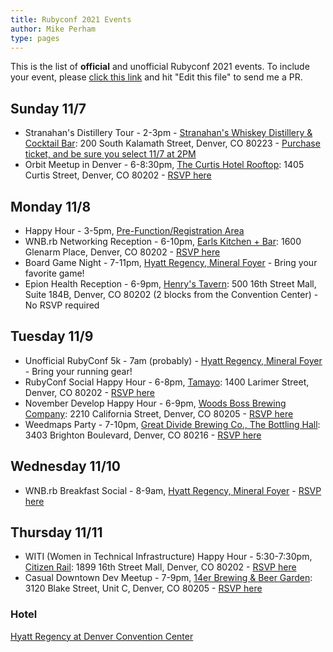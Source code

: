 ```yaml
---
title: Rubyconf 2021 Events
author: Mike Perham
type: pages
---
```


This is the list of **official** and unofficial Rubyconf 2021 events.
To include your event, please [click this link](https://github.com/mperham/blog/blob/main/content/events/index.md) and hit "Edit this file" to send me a PR.

## Sunday 11/7

* Stranahan's Distillery Tour - 2-3pm - [Stranahan's Whiskey Distillery & Cocktail Bar](https://goo.gl/maps/FcjEMRsS5KcmGF4HA): 200 South Kalamath Street, Denver, CO 80223 - [Purchase ticket, and be sure you select 11/7 at 2PM](https://www.stranahans.com/book-online/#id=13206)
* Orbit Meetup in Denver - 6-8:30pm, [The Curtis Hotel Rooftop](https://goo.gl/maps/TVbpKpFcvpXBsogz8): 1405 Curtis Street, Denver, CO 80202 - [RSVP here](https://lu.ma/orbit-denver)

## Monday 11/8

* Happy Hour - 3-5pm, [Pre-Function/Registration Area](https://goo.gl/maps/nwwCuXeXePTkMoyv9)
* WNB.rb Networking Reception - 6-10pm, [Earls Kitchen + Bar](https://g.page/Earls-Glenarm?share): 1600 Glenarm Place, Denver, CO 80202 - [RSVP here](https://ti.to/rubyconf/rubyconf-2021)
* Board Game Night - 7-11pm, [Hyatt Regency, Mineral Foyer](https://goo.gl/maps/1WroJ63VsNQyHyHm6) - Bring your favorite game!
* Epion Health Reception - 6-9pm, [Henry's Tavern](https://goo.gl/maps/pakuJ2K6pi3K1kQE6): 500 16th Street Mall, Suite 184B, Denver, CO 80202 (2 blocks from the Convention Center) - No RSVP required

## Tuesday 11/9

* Unofficial RubyConf 5k - 7am (probably) - [Hyatt Regency, Mineral Foyer](https://goo.gl/maps/1WroJ63VsNQyHyHm6) - Bring your running gear!
* RubyConf Social Happy Hour - 6-8pm, [Tamayo](https://g.page/tamayodenver?share): 1400 Larimer Street, Denver, CO 80202 - [RSVP here](https://www.meetup.com/boulder_ruby_group/events/278223975)
* November Develop Happy Hour - 6-9pm, [Woods Boss Brewing Company](https://g.page/woodsbossbrewing?share): 2210 California Street, Denver, CO 80205 - [RSVP here](https://www.meetup.com/Develop-Happy-Hour/events/vrdjqryccpbmb/)
* Weedmaps Party - 7-10pm, [Great Divide Brewing Co., The Bottling Hall](https://goo.gl/maps/acE7qj7dQgfe6cEq7): 3403 Brighton Boulevard, Denver, CO 80216 - [RSVP here](https://ti.to/rubyconf/rubyconf-2021)

## Wednesday 11/10

* WNB.rb Breakfast Social - 8-9am, [Hyatt Regency, Mineral Foyer](https://goo.gl/maps/1WroJ63VsNQyHyHm6) - [RSVP here](https://ti.to/rubyconf/rubyconf-2021)

## Thursday 11/11

* WITI (Women in Technical Infrastructure) Happy Hour - 5:30-7:30pm, [Citizen Rail](https://g.page/citizen-rail-denver?share): 1899 16th Street Mall, Denver, CO 80202 - [RSVP here](https://www.meetup.com/Women-in-Technical-Infrastructure-WITI/events/281684551)
* Casual Downtown Dev Meetup - 7-9pm, [14er Brewing & Beer Garden](https://g.page/14erBrewing?share): 3120 Blake Street, Unit C, Denver, CO 80205 - [RSVP here](https://www.meetup.com/MyCiGDA/events/281821634)


### Hotel

[Hyatt Regency at Denver Convention Center](https://goo.gl/maps/1WroJ63VsNQyHyHm6)
